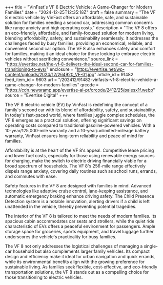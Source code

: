 +++
title = "VinFast's VF 8 Electric Vehicle: A Game-Changer for Modern Families"
date = "2024-12-25T12:35:18Z"
draft = false
summary = "The VF 8 electric vehicle by VinFast offers an affordable, safe, and sustainable solution for families needing a second car, addressing common concerns like range anxiety and high operating costs."
description = "The VF 8 offers an eco-friendly, affordable, and family-focused solution for modern living, blending affordability, safety, and sustainability seamlessly. It addresses the challenges faced by busy families, providing an economical, reliable, and convenient second car option. The VF 8 also enhances safety and comfort for families, making it an ideal choice for those looking to embrace electric vehicles without sacrificing convenience."
source_link = "https://evertise.net/the-vf-8-delivers-the-ideal-second-car-for-families-transitioning-to-evs/"
enclosure = "https://evertise.net/wp-content/uploads/2024/12/264920_VF-01.jpg"
article_id = 91482
feed_item_id = 9603
url = "/202412/91482-vinfasts-vf-8-electric-vehicle-a-game-changer-for-modern-families"
qrcode = "https://cdn.newsramp.app/evertise-ai-pr/qrcode/2412/25/palesx1f.webp"
source = "Evertise Digital"
+++

<p>The VF 8 electric vehicle (EV) by VinFast is redefining the concept of a family's second car with its blend of affordability, safety, and sustainability. In today's fast-paced world, where families juggle complex schedules, the VF 8 emerges as a practical solution, offering significant savings on operating costs compared to traditional gasoline-powered vehicles. With a 10-year/125,000-mile warranty and a 10-year/unlimited-mileage battery warranty, VinFast ensures long-term reliability and peace of mind for families.</p><p>Affordability is at the heart of the VF 8's appeal. Competitive lease pricing and lower fuel costs, especially for those using renewable energy sources for charging, make the switch to electric driving financially viable for a broad spectrum of households. The VF 8's 256-mile range effectively dispels range anxiety, covering daily routines such as school runs, errands, and commutes with ease.</p><p>Safety features in the VF 8 are designed with families in mind. Advanced technologies like adaptive cruise control, lane-keeping assistance, and automatic emergency braking enhance driving safety. The Child Presence Detection system is a notable innovation, alerting drivers if a child is left unattended in the vehicle, thereby preventing potential tragedies.</p><p>The interior of the VF 8 is tailored to meet the needs of modern families. Its spacious cabin accommodates car seats and strollers, while the quiet ride characteristic of EVs offers a peaceful environment for passengers. Ample storage space for groceries, sports equipment, and travel luggage further underscores the vehicle's practicality for busy families.</p><p>The VF 8 not only addresses the logistical challenges of managing a single-car household but also complements larger family vehicles. Its compact design and efficiency make it ideal for urban navigation and quick errands, while its environmental benefits align with the growing preference for sustainable living. As families seek flexible, cost-effective, and eco-friendly transportation solutions, the VF 8 stands out as a compelling choice for those transitioning to electric vehicles.</p>